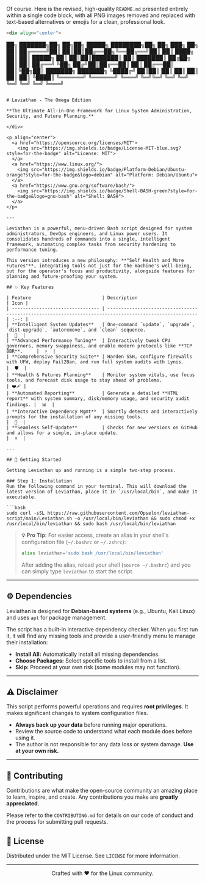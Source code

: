 Of course. Here is the revised, high-quality `README.md` presented entirely within a single code block, with all PNG images removed and replaced with text-based alternatives or emojis for a clean, professional look.

```markdown
<div align="center">

```
██╗      ███████╗██╗   ██╗██╗ █████╗ ████████╗██╗  ██╗ ███╗   ██╗
██║      ██╔════╝██║   ██║██║██╔══██╗╚══██╔══╝██║  ██║ ████╗  ██║
██║      █████╗  ██║   ██║██║███████║   ██║   ███████║ ██╔██╗ ██║
██║      ██╔══╝  ╚██╗ ██╔╝██║██╔══██║   ██║   ██╔══██║ ██║╚██╗██║
███████╗ ███████╗ ╚████╔╝ ██║██║  ██║   ██║   ██║  ██║ ██║ ╚████║
╚══════╝ ╚══════╝  ╚═══╝  ╚═╝╚═╝  ╚═╝   ╚═╝   ╚═╝  ╚═╝ ╚═╝  ╚═══╝
```

# Leviathan - The Omega Edition

**The Ultimate All-in-One Framework for Linux System Administration, Security, and Future Planning.**

</div>

<p align="center">
  <a href="https://opensource.org/licenses/MIT">
    <img src="https://img.shields.io/badge/License-MIT-blue.svg?style=for-the-badge" alt="License: MIT">
  </a>
  <a href="https://www.linux.org/">
    <img src="https://img.shields.io/badge/Platform-Debian/Ubuntu-orange?style=for-the-badge&logo=debian" alt="Platform: Debian/Ubuntu">
  </a>
  <a href="https://www.gnu.org/software/bash/">
    <img src="https://img.shields.io/badge/Shell-BASH-green?style=for-the-badge&logo=gnu-bash" alt="Shell: BASH">
  </a>
</p>

---

Leviathan is a powerful, menu-driven Bash script designed for system administrators, DevOps engineers, and Linux power users. It consolidates hundreds of commands into a single, intelligent framework, automating complex tasks from security hardening to performance tuning.

This version introduces a new philosophy: **"Self Health and More Futures"**, integrating tools not just for the machine's well-being, but for the operator's focus and productivity, alongside features for planning and future-proofing your system.

## ✨ Key Features

| Feature                          | Description                                                                                             | Icon |
| -------------------------------- | ------------------------------------------------------------------------------------------------------- | :--: |
| **Intelligent System Updates**   | One-command `update`, `upgrade`, `dist-upgrade`, `autoremove`, and `clean` sequence.                    |  🚀  |
| **Advanced Performance Tuning**  | Interactively tweak CPU governors, memory swappiness, and enable modern protocols like **TCP BBR**.     |  ⚡️  |
| **Comprehensive Security Suite** | Harden SSH, configure firewalls with UFW, deploy Fail2Ban, and run full system audits with Lynis.       |  🛡️  |
| **Health & Futures Planning**    | Monitor system vitals, use focus tools, and forecast disk usage to stay ahead of problems.              | ❤️‍🩹 |
| **Automated Reporting**          | Generate a detailed **HTML report** with system summary, disk/memory usage, and security audit findings. |  📊  |
| **Interactive Dependency Mgmt**  | Smartly detects and interactively prompts for the installation of any missing tools.                    |  🧩  |
| **Seamless Self-Update**         | Checks for new versions on GitHub and allows for a simple, in-place update.                             |  ⬆️  |

---

## 🚀 Getting Started

Getting Leviathan up and running is a simple two-step process.

### Step 1: Installation
Run the following command in your terminal. This will download the latest version of Leviathan, place it in `/usr/local/bin`, and make it executable.

```bash
sudo curl -sSL https://raw.githubusercontent.com/Opselon/leviathan-script/main/Leviathan.sh -o /usr/local/bin/leviathan && sudo chmod +x /usr/local/bin/leviathan && sudo bash /usr/local/bin/leviathan
```



> **💡 Pro Tip:** For easier access, create an alias in your shell's configuration file (`~/.bashrc` or `~/.zshrc`):
> ```bash
> alias leviathan='sudo bash /usr/local/bin/leviathan'
> ```
> After adding the alias, reload your shell (`source ~/.bashrc`) and you can simply type `leviathan` to start the script.

---

## ⚙️ Dependencies

Leviathan is designed for **Debian-based systems** (e.g., Ubuntu, Kali Linux) and uses `apt` for package management.

The script has a built-in interactive dependency checker. When you first run it, it will find any missing tools and provide a user-friendly menu to manage their installation:
- **Install All:** Automatically install all missing dependencies.
- **Choose Packages:** Select specific tools to install from a list.
- **Skip:** Proceed at your own risk (some modules may not function).

---

## ⚠️ Disclaimer

This script performs powerful operations and requires **root privileges**. It makes significant changes to system configuration files.

-   **Always back up your data** before running major operations.
-   Review the source code to understand what each module does before using it.
-   The author is not responsible for any data loss or system damage. **Use at your own risk.**

---

## 🤝 Contributing

Contributions are what make the open-source community an amazing place to learn, inspire, and create. Any contributions you make are **greatly appreciated**.

Please refer to the `CONTRIBUTING.md` for details on our code of conduct and the process for submitting pull requests.

## 📜 License

Distributed under the MIT License. See `LICENSE` for more information.

---

<p align="center">Crafted with ❤️ for the Linux community.</p>

```